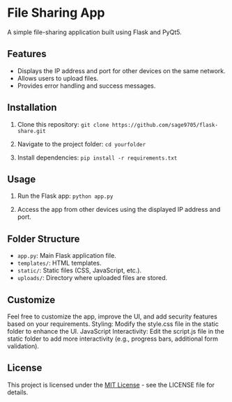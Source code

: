# File Sharing App

A simple file-sharing application built using Flask and PyQt5.

## Features

- Displays the IP address and port for other devices on the same network.
- Allows users to upload files.
- Provides error handling and success messages.

## Installation

1. Clone this repository:
    ``git clone https://github.com/sage9705/flask-share.git
    ``

2. Navigate to the project folder:
    ``cd yourfolder
    ``
3. Install dependencies:
    ``pip install -r requirements.txt
    ``

## Usage

1. Run the Flask app:
    ``python app.py
    ``

2. Access the app from other devices using the displayed IP address and port.

## Folder Structure

- `app.py`: Main Flask application file.
- `templates/`: HTML templates.
- `static/`: Static files (CSS, JavaScript, etc.).
- `uploads/`: Directory where uploaded files are stored.

## Customize

Feel free to customize the app, improve the UI, and add security features based on your requirements.
Styling: Modify the style.css file in the static folder to enhance the UI.
JavaScript Interactivity: Edit the script.js file in the static folder to add more interactivity (e.g., progress bars, additional form validation).

## License

This project is licensed under the [MIT License](https://github.com/sage9705/flask-share/tree/dev?tab=License-1-ov-file) - see the LICENSE file for details.
